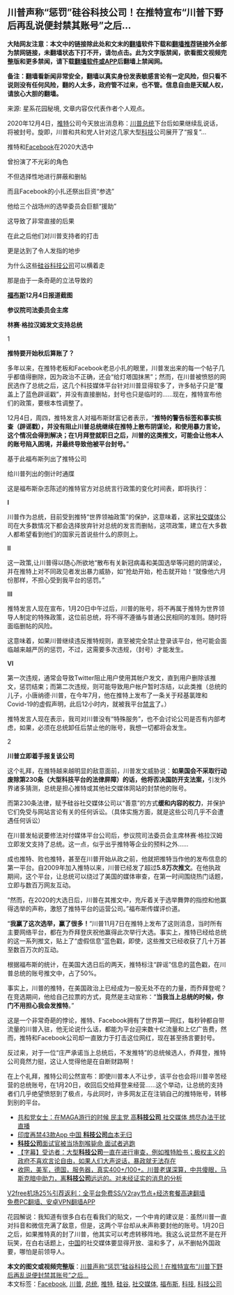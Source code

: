  <h2>川普声称“惩罚”硅谷科技公司！在推特宣布“川普下野后再乱说便封禁其账号”之后…</h2> <p class="notice"><b>大陆网友注意：本文中的链接除此处和文末的<a href="https://github.com/bannedbook/fanqiang" >翻墙</a>软件下载和<a href="https://github.com/killgcd/justmysocks/blob/master/README.md">翻墙推荐</a>链接外全部为禁网链接，未翻墙状态下打不开，请勿点击。此为文字版禁闻，欲看图文视频完整版和更多禁闻，请下载<a href="https://github.com/bannedbook/fanqiang">翻墙软件或APP</a>后翻墙上禁闻网。</p><p>备注：翻墙看新闻非常安全，翻墙以真实身份发表敏感言论有一定风险，但只看不说则没有任何风险，翻的人太多，政府管不过来，也不管。信息自由是天赋人权，请放心大胆的翻墙。</b></p>  <div class="entry"> <p></p> <p>来源: 星系花园秘境, 文章内容仅代表作者个人观点。</p> <p>2020年12月4日，<a href="https://www.bannedbook.org/bnews/tag/%e6%8e%a8%e7%89%b9/" class="st_tag internal_tag" rel="tag" title="标签 推特 下的日志">推特</a>公司今天放出消息称：<a href="https://www.bannedbook.org/bnews/tag/%e5%b7%9d%e6%99%ae/" class="st_tag internal_tag" rel="tag" title="标签 川普 下的日志">川普</a><a href="https://www.bannedbook.org/bnews/tag/%e6%80%bb%e7%bb%9f/" class="st_tag internal_tag" rel="tag" title="标签 总统 下的日志">总统</a>下台后如果继续乱说话，将被封号。旋即，川普和共和党人针对这几家大型<a href="https://www.bannedbook.org/bnews/tag/%E7%A7%91%E6%8A%80/" class="st_tag internal_tag" rel="tag" title="标签 科技 下的日志">科技</a>公司展开了“报复”…</p> <p>推特和<a href="https://www.bannedbook.org/bnews/tag/facebook/" class="st_tag internal_tag" rel="tag" title="标签 Facebook 下的日志">Facebook</a>在2020大选中</p> <p>曾扮演了不光彩的角色</p> <p>不但选择性地进行屏蔽和删帖</p> <p>而且Facebook的小扎还祭出巨资“参选”</p> <p>他给三个战场州的选举委员会巨额“援助”</p> <p>这导致了非常直接的后果</p> <p>在此之后他们对川普支持者的打击</p> <p>更是达到了令人发指的地步</p> <p>为什么这些<a href="https://www.bannedbook.org/bnews/tag/%e7%a1%85%e8%b0%b7/" class="st_tag internal_tag" rel="tag" title="标签 硅谷 下的日志">硅谷</a><a href="https://www.bannedbook.org/bnews/tag/%E7%A7%91%E6%8A%80%E5%85%AC%E5%8F%B8/" class="st_tag internal_tag" rel="tag" title="标签 科技公司 下的日志">科技公司</a>可以横着走</p> <p>那是由于一条奇葩的立法导致的</p>  <p><strong style="font-weight: 600;"><a href="https://www.bannedbook.org/bnews/tag/%e7%a6%8f%e5%b8%83%e6%96%af/" class="st_tag internal_tag" rel="tag" title="标签 福布斯 下的日志">福布斯</a>12月4日报道截图</strong></p> <p><strong style="font-weight: 600;">参议院司法委员会主席</strong></p> <p><strong style="font-weight: 600;">林赛·格拉汉姆发文支持总统</strong></p> <p></p> <p>1</p> <p><strong style="font-weight: 600;">推特要开始秋后算账了？</strong></p> <p>多年以来，在推特老板和Facebook老总小扎的眼里，川普发出来的每一个帖子几乎都值得删除，因为政治不正确，还会“给灯塔国抹黑”；然而，在川普被愤怒的网民选作了总统之后，这几个科技媒体平台针对川普显得软多了，许多帖子只是“覆盖上了蓝色辟谣戳”，并没有直接删帖，封号也只是临时的……现在，推特宣布他们的政策，要根本性调整了。</p> <p>12月4日，周四，推特发言人对福布斯财富记者表示，“<strong style="font-weight: 600;">推特的警告标签和事实核查（辟谣戳），并没有阻止川普总统继续在推特上散布阴谋论，和使用暴力言论，这个情况会得到解决；在1月拜登就职日之后，川普的这类推文，可能会让他本人的账号陷入困境，并最终导致他被平台封号。</strong>”</p> <p></p> <p>基于此福布斯列出了推特公司</p> <p>给川普列出的倒计时通牒</p> <p></p> <p>这是福布斯杂志陈述的推特官方对总统言行政策的变化时间表，即将执行：</p>  <p><strong style="font-weight: 600;">I</strong></p> <p>川普作为总统，目前受到推特“世界领袖政策”的保护，这意味着，这家<a href="https://www.bannedbook.org/bnews/tag/%e7%a4%be%e4%ba%a4%e5%aa%92%e4%bd%93/" class="st_tag internal_tag" rel="tag" title="标签 社交媒体 下的日志">社交媒体</a>公司在大多数情况下都会选择放弃针对总统的发言而删帖，这项政策，建立在大多数人都希望看到他们的国家元首说些什么的原则上。</p> <p><strong style="text-align: center; font-weight: 600;">I</strong><strong style="text-align: center; font-weight: 600;">I</strong></p> <p>这一政策,让川普得以随心所欲地“散布有关新冠病毒和美国选举等问题的阴谋论，并在推特上对不同政见者发出暴力威胁，如“抢劫开始，枪击就开始！“就像他六月份那样，不担心受到我平台的惩罚。”</p> <p><strong style="text-align: center; font-weight: 600;">I</strong><strong style="text-align: center; font-weight: 600;">I</strong><strong style="text-align: center; font-weight: 600;">I</strong></p> <p>推特发言人现在宣布，1月20日中午过后，川普的账号，将不再属于推特为世界领导人制定的特殊政策，这位前总统，将不得不遵循与普通公民相同的准则。随时将面临删帖的风险。</p> <p>这意味着，如果川普继续违反推特规则，直至被完全禁止登录该平台，他可能会面临越来越严厉的惩罚，不过，这需要多次违规，（封号）才能发生。</p> <p><strong style="text-align: center; font-weight: 600;">VI</strong></p> <p>第一次违规，通常会导致Twitter阻止用户使用其帐户发文，直到用户删除该推文，惩罚结束；而第二次违规，则可能导致用户帐户暂时冻结，以此类推（总统的儿子，小唐纳德·川普，在今年7月，他在推特上发布了一条关于羟基氯喹和Covid-19的虚假声明，此后12小时内，就被我平台<span class='wp_keywordlink_affiliate'><a href="https://www.bannedbook.org/bnews/bblog/" title="禁言博客" target="_blank">禁言</a></span>了。）</p> <p>推特发言人现在表示，我司对川普没有“特殊服务”，也不会讨论公司是否有内部考虑，如果，必须在总统卸任后禁止他的账号，我想一切都将会发生。</p> <p>2</p> <p><strong style="font-weight: 600;">川普立即着手报复该公司</strong></p> <p>这个礼拜，在推特越来越明显的敌意面前，川普发文威胁说：<strong style="font-weight: 600;">如果国会不采取行动废除第230条（大型科技平台的法律屏障）的话，他将否决国防开支法案，</strong>引发外界诸多猜测，总统是担心推特或其他社交媒体网站的封禁他的账号。</p>  <p>而第230条法律，赋予硅谷社交媒体公司以“善意”的方式<strong style="font-weight: 600;">缓和内容的权力</strong>，并保护它们免受与网站言论有关的任何诉讼。（具体实施方面，就是这些公司几乎不会遭遇任何诉讼）</p> <p></p> <p>在川普发帖说要修法对付媒体平台公司后，参议院司法委员会主席林赛·格拉汉姆立即发文支持了总统。这一点，似乎出乎推特等企业的预料之外……</p> <p></p> <p>成也推特、败也推特，甚至在川普开始从政之前，他就把推特当作他的发布信息的第一平台。自2009年加入推特以来，川普已经发了超过<strong style="font-weight: 600;">5.8万次推文</strong>。在他执政期间，这个平台，让总统可以绕过了美国的媒体审查，在第一时间围绕热门话题，立即与数百万网友互动。</p> <p>“然而，在2020的大选日后，川普在其推文中，充斥着关于选举舞弊的指控和他赢得选举的声称，激怒了推特平台的运营公司。”福布斯传媒评价道。</p> <p>“<strong style="font-weight: 600;">我赢了这次选举，赢了很多！</strong>“川普11月7日在推特上发布了这则消息，当时所有主要网络平台，都在为乔拜登庆祝他赢得此次举行大选。事实上，推特已经给总统的这一系列推文，贴上了“虚假信息”蓝色戳，即使，这些推文已经收获了几十万甚至数百万次的互动。</p> <p>根据福布斯的统计，在美国大选日后的两天，推特标注“辟谣”信息的蓝色戳，在川普总统的账号推文中，占了50%。</p> <p>事实上，川普的推特，在美国政治上已经成为一股无处不在的力量，而乔拜登呢？在竞选期间，他给自己拉票的方式，竟然是主动宣称：“<strong style="font-weight: 600;">当我当上总统的时候，你门不用担心我会发推特</strong>。”</p> <p></p> <p>这是一个非常奇葩的悖论，推特、Facebook拥有了世界第一网红，每秒钟都自带流量的川普入驻，他无论说什么话，都能为平台迎来数十亿流量和上亿广告费，然而，推特和Facebook公司却一直致力于打击这位网红，现在甚至扬言要封号。</p> <p>反过来，对于一位“庄严承诺当上总统后，不发推特”的总统候选人，乔拜登，推特公司竟然力挺，这让人觉得他是在自断财路啊！</p> <p>在上个礼拜，推特公司公然宣布：即使川普本人不让步，该平台也会将川普辛苦经营的总统账号，在1月20日，收回后交给拜登来经营……这个举动，让总统的支持者们几乎绝望愤怒到了极点，与此同时，许多网友正在注销自己的推特账号，转移到别的平台。</p>  <ul class='op-related-articles' title='相关阅读'> <li><a href='https://www.bannedbook.org/bnews/bannedvideo/20201205/1442296.html' target='_blank'>共和党女士：在MAGA游行的时候 民主党 高<b>科技公司</b> 社交媒体 想尽办法干扰直播</a></li> <li><a href='https://www.bannedbook.org/bnews/baitai/20201130/1439674.html' target='_blank'>印度再禁43款App 中国 <b>科技公司</b>血本无归</a></li> <li><a href='https://www.bannedbook.org/bnews/cnnews/20201120/1434192.html' target='_blank'><b>科技公司</b>面试官被当场割喉毙命 面试者逃跑</a></li> <li><a href='https://www.bannedbook.org/bnews/bannedvideo/20201119/1433355.html' target='_blank'>【字幕】受访者：大型<b>科技公司</b>一直在进行审查，例如推特脸书；极权主义的政府不喜欢言论自由，如果人们大声说话，暴政就无法存在</a></li> <li><a href='https://www.bannedbook.org/bnews/bannedvideo/20201115/1431154.html' target='_blank'>收网，美军，德国，服务器，真实400+/100+。川普老谋深算，中共傻眼，马斯克暗中助力，离<b>科技公司</b>远远的。对未经证实的消息的分析</a></li> </ul> <p class="texttj"> <a href="https://www.bannedbook.org/forum23/topic22702.html" target="_blank">V2free机场25%引荐返利：全平台免费SS/V2ray节点+经济套餐高速翻墙</a><br/> <a href="https://github.com/bannedbook/fanqiang/wiki/%E7%A6%81%E9%97%BB%E7%BD%91%E5%AE%89%E5%8D%93%E7%BF%BB%E5%A2%99%E6%96%B0%E9%97%BBAPP" target="_blank">免费PC翻墙、安卓VPN翻墙APP</a></p><p>花园解说：我知道有很多白右在看我们的贴文，一个中肯的建议是：虽然川普一直对抖音和微信充满了敌意，但是，这两个平台却从未声称要封他的账号。1月20日之后，如果推特真的封了川普，他其实可以考虑转移阵地。我这么说显然不是在开玩笑，在白右话题上，<span class='wp_keywordlink_affiliate'><a href="https://www.bannedbook.org/" title="中国" target="_blank">中国</a></span>的社交媒体要显得开放、温和多了，从不删帖外国政要，哪怕是前领导人。</p><a name='sharetosocial'></a>       <div><b>本文的图文或视频完整版</b>：<a href='https://www.bannedbook.org/bnews/worldnews/usa/20201205/1442274.html'>川普声称“惩罚”硅谷科技公司！在推特宣布“川普下野后再乱说便封禁其账号”之后…</a></div>  </div><!--END ENTRY--> <div class="postfooter"> <div>本文标签：<a href="https://www.bannedbook.org/bnews/tag/facebook/" rel="tag">Facebook</a>, <a href="https://www.bannedbook.org/bnews/tag/%e5%b7%9d%e6%99%ae/" rel="tag">川普</a>, <a href="https://www.bannedbook.org/bnews/tag/%e6%80%bb%e7%bb%9f/" rel="tag">总统</a>, <a href="https://www.bannedbook.org/bnews/tag/%e6%8e%a8%e7%89%b9/" rel="tag">推特</a>, <a href="https://www.bannedbook.org/bnews/tag/%e7%a1%85%e8%b0%b7/" rel="tag">硅谷</a>, <a href="https://www.bannedbook.org/bnews/tag/%e7%a4%be%e4%ba%a4%e5%aa%92%e4%bd%93/" rel="tag">社交媒体</a>, <a href="https://www.bannedbook.org/bnews/tag/%e7%a6%8f%e5%b8%83%e6%96%af/" rel="tag">福布斯</a>, <a href="https://www.bannedbook.org/bnews/tag/%E7%A7%91%E6%8A%80/" rel="tag">科技</a>, <a href="https://www.bannedbook.org/bnews/tag/%E7%A7%91%E6%8A%80%E5%85%AC%E5%8F%B8/" rel="tag">科技公司</a></div>  </div><!--END POSTFOOTER--> 